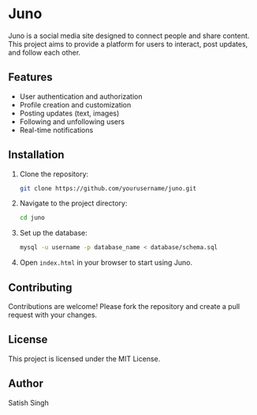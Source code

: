 # Juno

Juno is a social media site designed to connect people and share content. This project aims to provide a platform for users to interact, post updates, and follow each other.

## Features

- User authentication and authorization
- Profile creation and customization
- Posting updates (text, images)
- Following and unfollowing users
- Real-time notifications

## Installation

1. Clone the repository:
    ```bash
    git clone https://github.com/yourusername/juno.git
    ```
2. Navigate to the project directory:
    ```bash
    cd juno
    ```
3. Set up the database:
    ```bash
    mysql -u username -p database_name < database/schema.sql
    ```
4. Open `index.html` in your browser to start using Juno.

## Contributing

Contributions are welcome! Please fork the repository and create a pull request with your changes.

## License

This project is licensed under the MIT License.

## Author

Satish Singh